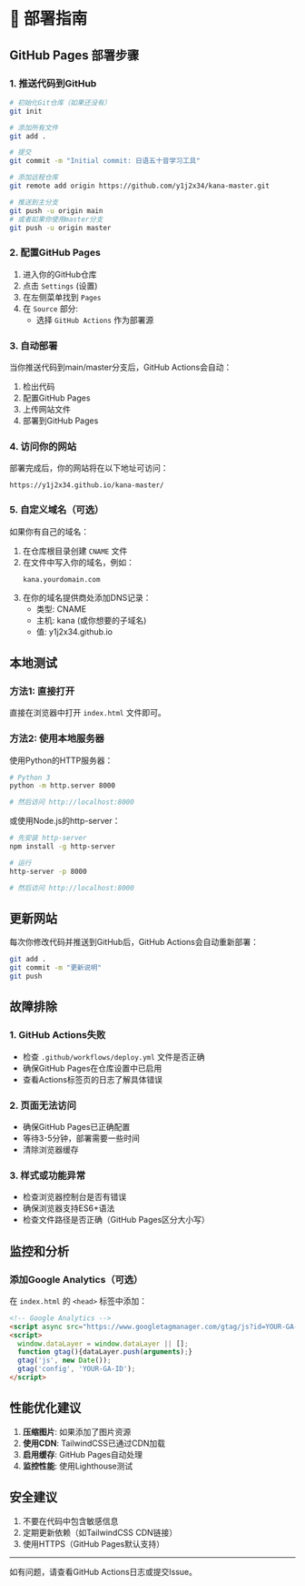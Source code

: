 # 🚀 部署指南

## GitHub Pages 部署步骤

### 1. 推送代码到GitHub

```bash
# 初始化Git仓库（如果还没有）
git init

# 添加所有文件
git add .

# 提交
git commit -m "Initial commit: 日语五十音学习工具"

# 添加远程仓库
git remote add origin https://github.com/y1j2x34/kana-master.git

# 推送到主分支
git push -u origin main
# 或者如果你使用master分支
git push -u origin master
```

### 2. 配置GitHub Pages

1. 进入你的GitHub仓库
2. 点击 `Settings` (设置)
3. 在左侧菜单找到 `Pages`
4. 在 `Source` 部分:
   - 选择 `GitHub Actions` 作为部署源

### 3. 自动部署

当你推送代码到main/master分支后，GitHub Actions会自动：
1. 检出代码
2. 配置GitHub Pages
3. 上传网站文件
4. 部署到GitHub Pages

### 4. 访问你的网站

部署完成后，你的网站将在以下地址可访问：
```
https://y1j2x34.github.io/kana-master/
```

### 5. 自定义域名（可选）

如果你有自己的域名：

1. 在仓库根目录创建 `CNAME` 文件
2. 在文件中写入你的域名，例如：
   ```
   kana.yourdomain.com
   ```
3. 在你的域名提供商处添加DNS记录：
   - 类型: CNAME
   - 主机: kana (或你想要的子域名)
   - 值: y1j2x34.github.io

## 本地测试

### 方法1: 直接打开
直接在浏览器中打开 `index.html` 文件即可。

### 方法2: 使用本地服务器

使用Python的HTTP服务器：

```bash
# Python 3
python -m http.server 8000

# 然后访问 http://localhost:8000
```

或使用Node.js的http-server：

```bash
# 先安装 http-server
npm install -g http-server

# 运行
http-server -p 8000

# 然后访问 http://localhost:8000
```

## 更新网站

每次你修改代码并推送到GitHub后，GitHub Actions会自动重新部署：

```bash
git add .
git commit -m "更新说明"
git push
```

## 故障排除

### 1. GitHub Actions失败

- 检查 `.github/workflows/deploy.yml` 文件是否正确
- 确保GitHub Pages在仓库设置中已启用
- 查看Actions标签页的日志了解具体错误

### 2. 页面无法访问

- 确保GitHub Pages已正确配置
- 等待3-5分钟，部署需要一些时间
- 清除浏览器缓存

### 3. 样式或功能异常

- 检查浏览器控制台是否有错误
- 确保浏览器支持ES6+语法
- 检查文件路径是否正确（GitHub Pages区分大小写）

## 监控和分析

### 添加Google Analytics（可选）

在 `index.html` 的 `<head>` 标签中添加：

```html
<!-- Google Analytics -->
<script async src="https://www.googletagmanager.com/gtag/js?id=YOUR-GA-ID"></script>
<script>
  window.dataLayer = window.dataLayer || [];
  function gtag(){dataLayer.push(arguments);}
  gtag('js', new Date());
  gtag('config', 'YOUR-GA-ID');
</script>
```

## 性能优化建议

1. **压缩图片**: 如果添加了图片资源
2. **使用CDN**: TailwindCSS已通过CDN加载
3. **启用缓存**: GitHub Pages自动处理
4. **监控性能**: 使用Lighthouse测试

## 安全建议

1. 不要在代码中包含敏感信息
2. 定期更新依赖（如TailwindCSS CDN链接）
3. 使用HTTPS（GitHub Pages默认支持）

---

如有问题，请查看GitHub Actions日志或提交Issue。

